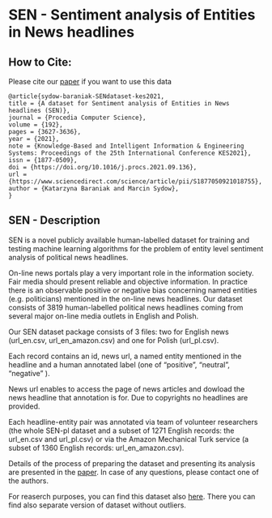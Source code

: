 # SEN - Sentiment analysis of Entities in News headlines
## How to Cite:

Please cite our [paper](https://www.sciencedirect.com/science/article/pii/S1877050921018755) if you want to use this data 
```
@article{sydow-baraniak-SENdataset-kes2021,
title = {A dataset for Sentiment analysis of Entities in News headlines (SEN)},
journal = {Procedia Computer Science},
volume = {192},
pages = {3627-3636},
year = {2021},
note = {Knowledge-Based and Intelligent Information & Engineering Systems: Proceedings of the 25th International Conference KES2021},
issn = {1877-0509},
doi = {https://doi.org/10.1016/j.procs.2021.09.136},
url = {https://www.sciencedirect.com/science/article/pii/S1877050921018755},
author = {Katarzyna Baraniak and Marcin Sydow},
}
```

## SEN - Description
SEN is a novel publicly available human-labelled dataset for training and testing machine learning algorithms for the problem of entity level sentiment analysis of political news headlines.

On-line news portals play a very important role in the information society. Fair media should present reliable and objective information. In practice there is an observable positive or negative bias concerning named entities (e.g. politicians) mentioned in the on-line news headlines.
Our dataset consists of 3819 human-labelled political news headlines coming from several major on-line media outlets in English and Polish.

Our SEN dataset package consists of 3 files: two for English news (url_en.csv, url_en_amazon.csv) and one for Polish (url_pl.csv).

Each record contains an id, news url, a named entity mentioned in the headline and a human annotated label (one of “positive”, “neutral”, “negative” ). 

News url enables to access the page of news articles and dowload the news headline that annotation is for. Due to copyrights no headlines are provided.


Each headline-entity pair was annotated via team of volunteer researchers (the whole SEN-pl dataset and a subset of 1271 English records: the url_en.csv and url_pl.csv) or via the Amazon Mechanical Turk service (a subset of 1360 English records: url_en_amazon.csv).

Details of the process of preparing the dataset and presenting its analysis are presented in the [paper](https://www.sciencedirect.com/science/article/pii/S1877050921018755).
In case of any questions, please contact one of the authors.


For reaserch purposes, you can find this dataset also [here](https://zenodo.org/record/5211931). There you can find also separate version of dataset without outliers.

